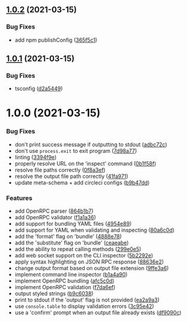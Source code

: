 ## [1.0.2](https://github.com/xops/openrpc-cli/compare/1.0.1...1.0.2) (2021-03-15)


### Bug Fixes

* add npm publishConfig ([365f5c1](https://github.com/xops/openrpc-cli/commit/365f5c1c4543d5bf4e618435c92e84a99f4444cc))

## [1.0.1](https://github.com/xops/openrpc-cli/compare/1.0.0...1.0.1) (2021-03-15)


### Bug Fixes

* tsconfig ([d2a5449](https://github.com/xops/openrpc-cli/commit/d2a5449d1604873dc6c89db61257ec3f17f869ef))

# 1.0.0 (2021-03-15)


### Bug Fixes

* don't print success message if outputting to stdout ([adbc72c](https://github.com/xops/openrpc-cli/commit/adbc72cab76b0bdb726ce7fb1eaff87fa37298da))
* don't use `process.exit` to exit program ([7d98a77](https://github.com/xops/openrpc-cli/commit/7d98a77312f1921375332a6ca1b5ef291727087c))
* linting ([3394f9e](https://github.com/xops/openrpc-cli/commit/3394f9ea47a07773a7144d05d340eed1c7d812d7))
* properly resolve URL on the 'inspect' command ([0b1f58f](https://github.com/xops/openrpc-cli/commit/0b1f58ff2d01671d2b9555b1709d9b9115afcd21))
* resolve file paths correctly ([0f8a3ef](https://github.com/xops/openrpc-cli/commit/0f8a3efdfc6a10940e759ee4163a77061cdbb199))
* resolve the output file path correctly ([41fa971](https://github.com/xops/openrpc-cli/commit/41fa97113bb099483c32e50c06d706af101629ae))
* update meta-schema + add circleci configs ([b9b47dd](https://github.com/xops/openrpc-cli/commit/b9b47dd76c64974d242f76de7bea34aa4c658c25))


### Features

* add OpenRPC parser ([864b1b7](https://github.com/xops/openrpc-cli/commit/864b1b75c9c526ebe44e8fc5e6d9351d10f4a2a1))
* add OpenRPC validator ([f1a1a36](https://github.com/xops/openrpc-cli/commit/f1a1a365d595f85f100741f5fcd00a4c3f1bfc6f))
* add support for bundling YAML files ([4954e89](https://github.com/xops/openrpc-cli/commit/4954e89d17178f45362467b212a293fe9bc2e7e7))
* add support for YAML when validating and inspecting ([80a6c0d](https://github.com/xops/openrpc-cli/commit/80a6c0dad820c6835083d8c316963825923fc88a))
* add the 'format' flag on 'bundle' ([4888e78](https://github.com/xops/openrpc-cli/commit/4888e78b92cdd603c9cc99f599fd5cb9d2245a47))
* add the 'substitute' flag on 'bundle' ([ceaeabe](https://github.com/xops/openrpc-cli/commit/ceaeabe63e7999d180478ffcbf37112c954d86ef))
* add the ability to repeat calling methods ([299e0e5](https://github.com/xops/openrpc-cli/commit/299e0e52584b7b90d0136066cc0f08d897377c82))
* add web socket support on the CLI inspector ([5b2292e](https://github.com/xops/openrpc-cli/commit/5b2292eafbc6162bd5c0a7425bb485bac2f18759))
* apply syntax highlighting on JSON RPC response ([88636e2](https://github.com/xops/openrpc-cli/commit/88636e2d04bf9904288f57f75c5dfa864c28812e))
* change output format based on output file extension ([9ffe3a6](https://github.com/xops/openrpc-cli/commit/9ffe3a653f40c9e2043ccddf4d749698878ddcf5))
* implement command line inspector ([b1a4a90](https://github.com/xops/openrpc-cli/commit/b1a4a90d1eb88f7621f766c9f4259cc83d599144))
* implement OpenRPC bundling ([afc5c0d](https://github.com/xops/openrpc-cli/commit/afc5c0d47fb0670a7472af17f5310ad33bdfaa15))
* implement OpenRPC validation ([f7da6ef](https://github.com/xops/openrpc-cli/commit/f7da6ef87c9eefa997f180298dedc1ae20bf5ffd))
* output styled strings ([b9c6038](https://github.com/xops/openrpc-cli/commit/b9c6038a73e5b44c277d17dfa8a0797863b63001))
* print to stdout if the 'output' flag is not provided ([ea2a9a3](https://github.com/xops/openrpc-cli/commit/ea2a9a37fb4632509ca46d37be8396a54eb6d924))
* use `console.table` to display validation errors ([3c95e42](https://github.com/xops/openrpc-cli/commit/3c95e422aace51641249ad5a31db7e1b0b55ba80))
* use a 'confirm' prompt when an output file already exists ([df9090c](https://github.com/xops/openrpc-cli/commit/df9090c5938eda35d65c0559ed3820adf80944e5))
